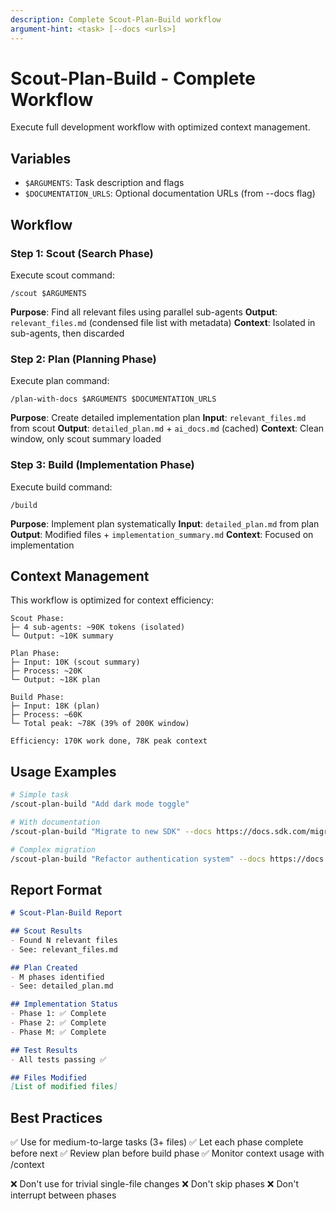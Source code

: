 ```yaml
---
description: Complete Scout-Plan-Build workflow
argument-hint: <task> [--docs <urls>]
---
```


# Scout-Plan-Build - Complete Workflow

Execute full development workflow with optimized context management.

## Variables

- `$ARGUMENTS`: Task description and flags
- `$DOCUMENTATION_URLS`: Optional documentation URLs (from --docs flag)

## Workflow

### Step 1: Scout (Search Phase)

Execute scout command:
```
/scout $ARGUMENTS
```

**Purpose**: Find all relevant files using parallel sub-agents
**Output**: `relevant_files.md` (condensed file list with metadata)
**Context**: Isolated in sub-agents, then discarded

### Step 2: Plan (Planning Phase)

Execute plan command:
```
/plan-with-docs $ARGUMENTS $DOCUMENTATION_URLS
```

**Purpose**: Create detailed implementation plan
**Input**: `relevant_files.md` from scout
**Output**: `detailed_plan.md` + `ai_docs.md` (cached)
**Context**: Clean window, only scout summary loaded

### Step 3: Build (Implementation Phase)

Execute build command:
```
/build
```

**Purpose**: Implement plan systematically
**Input**: `detailed_plan.md` from plan
**Output**: Modified files + `implementation_summary.md`
**Context**: Focused on implementation

## Context Management

This workflow is optimized for context efficiency:

```
Scout Phase:
├─ 4 sub-agents: ~90K tokens (isolated)
└─ Output: ~10K summary

Plan Phase:
├─ Input: 10K (scout summary)
├─ Process: ~20K
└─ Output: ~18K plan

Build Phase:
├─ Input: 18K (plan)
├─ Process: ~60K
└─ Total peak: ~78K (39% of 200K window)

Efficiency: 170K work done, 78K peak context
```

## Usage Examples

```bash
# Simple task
/scout-plan-build "Add dark mode toggle"

# With documentation
/scout-plan-build "Migrate to new SDK" --docs https://docs.sdk.com/migration

# Complex migration
/scout-plan-build "Refactor authentication system" --docs https://docs.auth.com
```

## Report Format

```markdown
# Scout-Plan-Build Report

## Scout Results
- Found N relevant files
- See: relevant_files.md

## Plan Created
- M phases identified
- See: detailed_plan.md

## Implementation Status
- Phase 1: ✅ Complete
- Phase 2: ✅ Complete
- Phase M: ✅ Complete

## Test Results
- All tests passing ✅

## Files Modified
[List of modified files]
```

## Best Practices

✅ Use for medium-to-large tasks (3+ files)
✅ Let each phase complete before next
✅ Review plan before build phase
✅ Monitor context usage with /context

❌ Don't use for trivial single-file changes
❌ Don't skip phases
❌ Don't interrupt between phases

